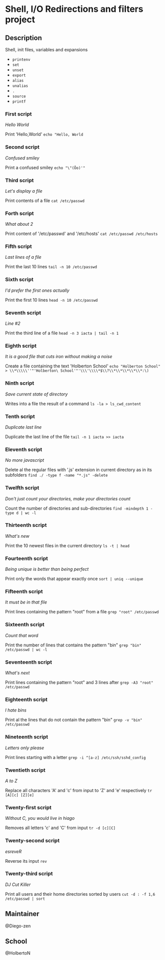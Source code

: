 # Shell, I/O Redirections and filters project

## Description

Shell, init files, variables and expansions

* `printenv`
* `set`
* `unset`
* `export`
* `alias`
* `unalias`
* `.`
* `source`
* `printf`

### First script
*Hello World*

Print 'Hello,World' `echo "Hello, World`

### Second script
*Confused smiley*

Print a confused smiley `echo "\"(Ôo)'"`

### Third script
*Let's display a file*

Print contents of a file `cat /etc/passwd`

### Forth script
*What about 2*

Print content of '/etc/passwd' and '/etc/hosts' `cat /etc/passwd /etc/hosts`

### Fifth script
*Last lines of a file*

Print the last 10 lines `tail -n 10 /etc/passwd`

### Sixth script
*I'd prefer the first ones actually*

Print the first 10 lines `head -n 10 /etc/passwd`

### Seventh script
*Line #2*

Print the third line of a file `head -n 3 iacta | tail -n 1`

### Eighth script
*It is a good file that cuts iron without making a noise*

Create a file containing the text 'Holberton School' `echo "Holberton School" > \\*\\\\\''"'Holberton\ School'"'\\\'\\\\*$\\?\\*\\*\\*\\*\\*:\)`

### Ninth script
*Save current state of directory*

Writes into a file the result of a command `ls -la > ls_cwd_content`

### Tenth script
*Duplicate last line*

Duplicate the last line of the file `tail -n 1 iacta >> iacta`

### Eleventh script
*No more javascript*

Delete al the regular files with '.js' extension in current directory as in its subfolders `find ./ -type f -name "*.js" -delete`

### Twelfth script
*Don't just count your directories, make your directories count*

Count the number of directories and sub-directories `find -mindepth 1 -type d | wc -l`

### Thirteenth script
*What's new*

Print the 10 newest files in the current directory `ls -t | head`

### Fourteenth script
*Being unique is better than being perfect*

Print only the words that appear exactly once `sort | uniq --unique`

### Fifteenth script
*It must be in that file*

Print lines containing the pattern "root" from a file `grep "root" /etc/passwd`

### Sixteenth script
*Count that word*

Print the number of lines that contains the pattern "bin" `grep "bin" /etc/passwd | wc -l`

### Seventeenth script
*What's next*

Print lines containing the pattern "root" and 3 lines after `grep -A3 "root" /etc/passwd`

### Eighteenth script
*I hate bins*

Print al the lines that do not contain the pattern "bin" `grep -v "bin" /etc/passwd`

### Nineteenth script
*Letters only please*

Print lines starting with a letter `grep -i ^[a-z] /etc/ssh/sshd_config`

### Twentieth script
*A to Z*

Replace all characters 'A' and 'c' from input to 'Z' and 'e' respectively `tr [A][c] [Z][e]`

### Twenty-first script
*Without C, you would live in hiago*

Removes all letters 'c' and 'C' from input `tr -d [c][C]`

### Twenty-second script
*esreveR*

Reverse its input `rev`

### Twenty-third script
*DJ Cut Killer*

Print all users and their home directories sorted by users `cut -d : -f 1,6 /etc/passwd | sort`

## Maintainer

@Diego-zen

## School

@HolbertoN